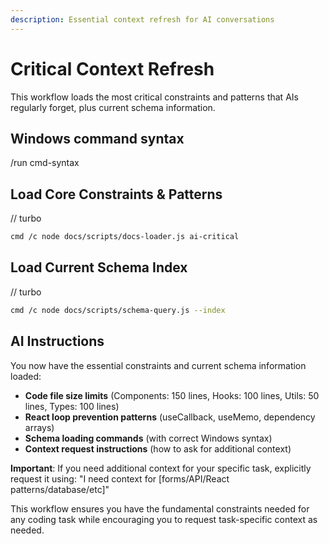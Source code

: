 ```yaml
---
description: Essential context refresh for AI conversations
---
```


# Critical Context Refresh

This workflow loads the most critical constraints and patterns that AIs regularly forget, plus current schema information.

## Windows command syntax
/run cmd-syntax

## Load Core Constraints & Patterns

// turbo

```bash
cmd /c node docs/scripts/docs-loader.js ai-critical
```

## Load Current Schema Index

// turbo

```bash
cmd /c node docs/scripts/schema-query.js --index
```

## AI Instructions

You now have the essential constraints and current schema information loaded:

- **Code file size limits** (Components: 150 lines, Hooks: 100 lines, Utils: 50 lines, Types: 100 lines)
- **React loop prevention patterns** (useCallback, useMemo, dependency arrays)
- **Schema loading commands** (with correct Windows syntax)
- **Context request instructions** (how to ask for additional context)

**Important**: If you need additional context for your specific task, explicitly request it using: "I need context for [forms/API/React patterns/database/etc]"

This workflow ensures you have the fundamental constraints needed for any coding task while encouraging you to request task-specific context as needed.